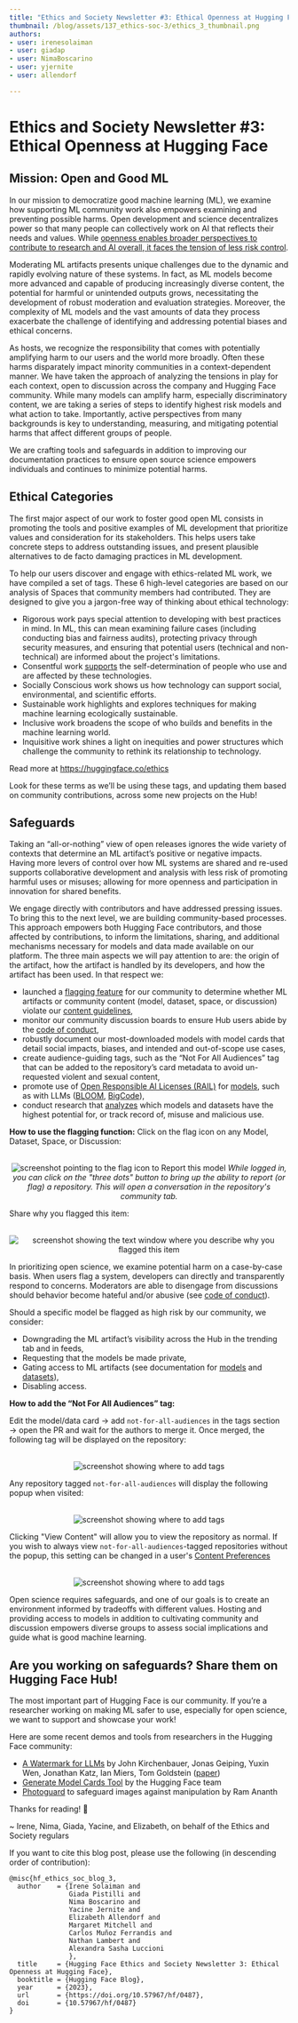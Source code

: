 ```yaml
---
title: "Ethics and Society Newsletter #3: Ethical Openness at Hugging Face" 
thumbnail: /blog/assets/137_ethics-soc-3/ethics_3_thumbnail.png
authors:
- user: irenesolaiman
- user: giadap
- user: NimaBoscarino
- user: yjernite
- user: allendorf

---
```


# Ethics and Society Newsletter #3: Ethical Openness at Hugging Face

<!-- {blog_metadata} -->
<!-- {authors} -->

## Mission: Open and Good ML
In our mission to democratize good machine learning (ML), we examine how supporting ML community work also empowers examining and preventing possible harms. Open development and science decentralizes power so that many people can collectively work on AI that reflects their needs and values. While [openness enables broader perspectives to contribute to research and AI overall, it faces the tension of less risk control](https://arxiv.org/abs/2302.04844).

Moderating ML artifacts presents unique challenges due to the dynamic and rapidly evolving nature of these systems. In fact, as ML models become more advanced and capable of producing increasingly diverse content, the potential for harmful or unintended outputs grows, necessitating the development of robust moderation and evaluation strategies. Moreover, the complexity of ML models and the vast amounts of data they process exacerbate the challenge of identifying and addressing potential biases and ethical concerns. 

As hosts, we recognize the responsibility that comes with potentially amplifying harm to our users and the world more broadly. Often these harms disparately impact minority communities in a context-dependent manner. We have taken the approach of analyzing the tensions in play for each context, open to discussion across the company and Hugging Face community. While many models can amplify harm, especially discriminatory content, we are taking a series of steps to identify highest risk models and what action to take. Importantly, active perspectives from many backgrounds is key to understanding, measuring, and mitigating potential harms that affect different groups of people.

We are crafting tools and safeguards in addition to improving our documentation practices to ensure open source science empowers individuals and continues to minimize potential harms.

## Ethical Categories
The first major aspect of our work to foster good open ML consists in promoting the tools and positive examples of ML development that prioritize values and consideration for its stakeholders. This helps users take concrete steps to address outstanding issues, and present plausible alternatives to de facto damaging practices in ML development.

To help our users discover and engage with ethics-related ML work, we have compiled a set of tags. These 6 high-level categories are based on our analysis of Spaces that community members had contributed. They are designed to give you a jargon-free way of thinking about ethical technology:

- Rigorous work pays special attention to developing with best practices in mind. In ML, this can mean examining failure cases (including conducting bias and fairness audits), protecting privacy through security measures, and ensuring that potential users (technical and non-technical) are informed about the project's limitations. 
- Consentful work [supports](https://www.consentfultech.io/) the self-determination of people who use and are affected by these technologies.
- Socially Conscious work shows us how technology can support social, environmental, and scientific efforts.
- Sustainable work highlights and explores techniques for making machine learning ecologically sustainable.
- Inclusive work broadens the scope of who builds and benefits in the machine learning world. 
- Inquisitive work shines a light on inequities and power structures which challenge the community to rethink its relationship to technology.

Read more at https://huggingface.co/ethics

Look for these terms as we’ll be using these tags, and updating them based on community contributions, across some new projects on the Hub!

## Safeguards
Taking an “all-or-nothing” view of open releases ignores the wide variety of contexts that determine an ML artifact’s positive or negative impacts. Having more levers of control over how ML systems are shared and re-used supports collaborative development and analysis with less risk of promoting harmful uses or misuses; allowing for more openness and participation in innovation for shared benefits.

We engage directly with contributors and have addressed pressing issues. To bring this to the next level, we are building community-based processes. This approach empowers both Hugging Face contributors, and those affected by contributions, to inform the limitations, sharing, and additional mechanisms necessary for models and data made available on our platform. The three main aspects we will pay attention to are: the origin of the artifact, how the artifact is handled by its developers, and how the artifact has been used. In that respect we:
- launched a [flagging feature](https://twitter.com/GiadaPistilli/status/1571865167092396033) for our community to determine whether ML artifacts or community content (model, dataset, space, or discussion) violate our [content guidelines](https://huggingface.co/content-guidelines),
- monitor our community discussion boards to ensure Hub users abide by the [code of conduct](https://huggingface.co/code-of-conduct),
- robustly document our most-downloaded models with model cards that detail social impacts, biases, and intended and out-of-scope use cases,
- create audience-guiding tags, such as the “Not For All Audiences” tag that can be added to the repository’s card metadata to avoid un-requested violent and sexual content,
- promote use of [Open Responsible AI Licenses (RAIL)](https://huggingface.co/blog/open_rail) for [models](https://www.licenses.ai/blog/2022/8/26/bigscience-open-rail-m-license), such as with LLMs ([BLOOM](https://huggingface.co/spaces/bigscience/license), [BigCode](https://huggingface.co/spaces/bigcode/license)),
- conduct research that [analyzes](https://arxiv.org/abs/2302.04844) which models and datasets have the highest potential for, or track record of, misuse and malicious use.

**How to use the flagging function:**
Click on the flag icon on any Model, Dataset, Space, or Discussion:
<p align="center">
 <br>
 <img src="https://huggingface.co/datasets/huggingface/documentation-images/resolve/main/blog/ethics_soc_3/flag2.jpg" alt="screenshot pointing to the flag icon to Report this model" />
  <em> While logged in, you can click on the "three dots" button to bring up the ability to report (or flag) a repository. This will open a conversation in the repository's community tab. </em>
</p>

Share why you flagged this item:
<p align="center">
 <br>
 <img src="https://huggingface.co/datasets/huggingface/documentation-images/resolve/main/blog/ethics_soc_3/flag1.jpg" alt="screenshot showing the text window where you describe why you flagged this item" />
</p>

In prioritizing open science, we examine potential harm on a case-by-case basis. When users flag a system, developers can directly and transparently respond to concerns. Moderators are able to disengage from discussions should behavior become hateful and/or abusive (see [code of conduct](https://huggingface.co/code-of-conduct)).


Should a specific model be flagged as high risk by our community, we consider:
- Downgrading the ML artifact’s visibility across the Hub in the trending tab and in feeds,
- Requesting that the models be made private,
- Gating access to ML artifacts (see documentation for [models](https://huggingface.co/docs/hub/models-gated) and [datasets](https://huggingface.co/docs/hub/datasets-gated)),
- Disabling access.

**How to add the “Not For All Audiences” tag:**

Edit the model/data card → add `not-for-all-audiences` in the tags section → open the PR and wait for the authors to merge it. Once merged, the following tag will be displayed on the repository:

<p align="center">
 <br>
 <img src="https://huggingface.co/datasets/huggingface/documentation-images/resolve/main/blog/ethics_soc_3/nfaa_tag.png" alt="screenshot showing where to add tags" />
</p>

Any repository tagged `not-for-all-audiences` will display the following popup when visited:

<p align="center">
 <br>
 <img src="https://huggingface.co/datasets/huggingface/documentation-images/resolve/main/blog/ethics_soc_3/nfaa2.png" alt="screenshot showing where to add tags" />
</p>

Clicking "View Content" will allow you to view the repository as normal. If you wish to always view `not-for-all-audiences`-tagged repositories without the popup, this setting can be changed in a user's [Content Preferences](https://huggingface.co/settings/content-preferences)

<p align="center">
 <br>
 <img src="https://huggingface.co/datasets/huggingface/documentation-images/resolve/main/blog/ethics_soc_3/nfaa1.png" alt="screenshot showing where to add tags" />
</p>


Open science requires safeguards, and one of our goals is to create an environment informed by tradeoffs with different values. Hosting and providing access to models in addition to cultivating community and discussion empowers diverse groups to assess social implications and guide what is good machine learning. 


## Are you working on safeguards? Share them on Hugging Face Hub!

The most important part of Hugging Face is our community. If you’re a researcher working on making ML safer to use, especially for open science, we want to support and showcase your work!

Here are some recent demos and tools from researchers in the Hugging Face community:
- [A Watermark for LLMs](https://huggingface.co/spaces/tomg-group-umd/lm-watermarking) by John Kirchenbauer, Jonas Geiping, Yuxin Wen, Jonathan Katz, Ian Miers, Tom Goldstein ([paper](https://arxiv.org/abs/2301.10226))
- [Generate Model Cards Tool](https://huggingface.co/spaces/huggingface/Model_Cards_Writing_Tool) by the Hugging Face team
- [Photoguard](https://huggingface.co/spaces/RamAnanth1/photoguard) to safeguard images against manipulation by Ram Ananth

Thanks for reading! 🤗

~ Irene, Nima, Giada, Yacine, and Elizabeth, on behalf of the Ethics and Society regulars

If you want to cite this blog post, please use the following (in descending order of contribution):
```
@misc{hf_ethics_soc_blog_3,
  author    = {Irene Solaiman and
               Giada Pistilli and
               Nima Boscarino and
               Yacine Jernite and
               Elizabeth Allendorf and
               Margaret Mitchell and
               Carlos Muñoz Ferrandis and
               Nathan Lambert and
               Alexandra Sasha Luccioni
               },
  title     = {Hugging Face Ethics and Society Newsletter 3: Ethical Openness at Hugging Face},
  booktitle = {Hugging Face Blog},
  year      = {2023},
  url       = {https://doi.org/10.57967/hf/0487},
  doi       = {10.57967/hf/0487}
}

```
